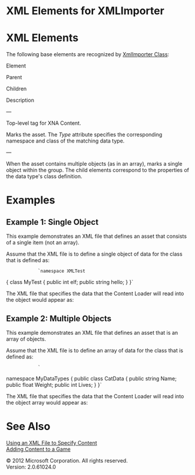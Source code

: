 ﻿

# XML Elements for XMLImporter

# XML Elements

The following base elements are recognized by [XmlImporter Class](T_Microsoft_Xna_Framework_Content_Pipeline_XmlImporter.md):

Element

Parent

Children

Description

<XnaContent>

—

<Asset>

Top-level tag for XNA Content.

<Asset>

<XnaContent>

<Item>

Marks the asset. The _Type_ attribute specifies the corresponding namespace and class of the matching data type.

<Item>

<Asset>

—

When the asset contains multiple objects (as in an array), marks a single object within the group. The child elements correspond to the properties of the data type's class definition.

# Examples

## Example 1: Single Object

This example demonstrates an XML file that defines an asset that consists of a single item (not an array).

Assume that the XML file is to define a single object of data for the class that is defined as:

                `namespace XMLTest
{
    class MyTest
    {
        public int elf;
        public string hello;
    }
}` 
              

The XML file that specifies the data that the Content Loader will read into the object would appear as:

## Example 2: Multiple Objects

This example demonstrates an XML file that defines an asset that is an array of objects.

Assume that the XML file is to define an array of data for the class that is defined as:

                `
namespace MyDataTypes
{
    public class CatData
    {
        public string Name;
        public float Weight;
        public int Lives;
    }
}`
              

The XML file that specifies the data that the Content Loader will read into the object array would appear as:

# See Also

[Using an XML File to Specify Content](CP_XML_Overview.md)  
[Adding Content to a Game](CP_TopLevel.md)  

© 2012 Microsoft Corporation. All rights reserved.  
Version: 2.0.61024.0